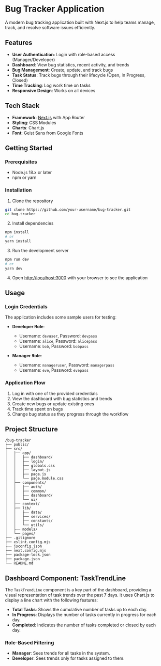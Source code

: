# Bug Tracker Application

A modern bug tracking application built with Next.js to help teams manage, track, and resolve software issues efficiently.

## Features

- **User Authentication**: Login with role-based access (Manager/Developer)
- **Dashboard**: View bug statistics, recent activity, and trends
- **Bug Management**: Create, update, and track bugs
- **Task Status**: Track bugs through their lifecycle (Open, In Progress, Closed)
- **Time Tracking**: Log work time on tasks
- **Responsive Design**: Works on all devices

## Tech Stack

- **Framework**: [Next.js](https://nextjs.org/) with App Router
- **Styling**: CSS Modules
- **Charts**: Chart.js
- **Font**: Geist Sans from Google Fonts

## Getting Started

### Prerequisites

- Node.js 18.x or later
- npm or yarn

### Installation

1. Clone the repository
```bash
git clone https://github.com/your-username/bug-tracker.git
cd bug-tracker
```

2. Install dependencies
```bash
npm install
# or
yarn install
```

3. Run the development server
```bash
npm run dev
# or
yarn dev
```

4. Open [http://localhost:3000](http://localhost:3000) with your browser to see the application

## Usage

### Login Credentials

The application includes some sample users for testing:

- **Developer Role**:
  - Username: `devuser`, Password: `devpass`
  - Username: `alice`, Password: `alicepass`
  - Username: `bob`, Password: `bobpass`
  
- **Manager Role**:
  - Username: `manageruser`, Password: `managerpass`
  - Username: `eve`, Password: `evepass`

### Application Flow

1. Log in with one of the provided credentials
2. View the dashboard with bug statistics and trends
3. Create new bugs or update existing ones
4. Track time spent on bugs
5. Change bug status as they progress through the workflow

## Project Structure

```
/bug-tracker
├── public/
├── src/
│   ├── app/
│   │   ├── dashboard/
│   │   ├── login/
│   │   ├── globals.css
│   │   ├── layout.js
│   │   ├── page.js
│   │   └── page.module.css
│   ├── components/
│   │   ├── auth/
│   │   ├── common/
│   │   ├── dashboard/
│   │   └── ui/
│   ├── context/
│   ├── lib/
│   │   ├── data/
│   │   ├── services/
│   │   ├── constants/
│   │   └── utils/
│   ├── models/
│   └── pages/
├── .gitignore
├── eslint.config.mjs
├── jsconfig.json
├── next.config.mjs
├── package-lock.json
├── package.json
└── README.md
```

## Dashboard Component: TaskTrendLine

The `TaskTrendLine` component is a key part of the dashboard, providing a visual representation of task trends over the past 7 days. It uses Chart.js to display a line chart with the following features:

- **Total Tasks**: Shows the cumulative number of tasks up to each day.
- **In Progress**: Displays the number of tasks currently in progress for each day.
- **Completed**: Indicates the number of tasks completed or closed by each day.

### Role-Based Filtering
- **Manager**: Sees trends for all tasks in the system.
- **Developer**: Sees trends only for tasks assigned to them.
